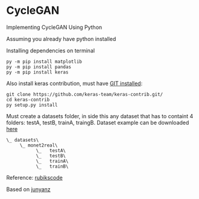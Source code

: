 # CycleGAN
Implementing CycleGAN Using Python

Assuming you already have python installed

Installing dependencies on terminal
```
py -m pip install matplotlib
py -m pip install pandas
py -m pip install keras
```

Also install keras contribution, must have [GIT installed](https://medium.com/@kegui/how-to-install-keras-contrib-7b75334ab742): 
```
git clone https://github.com/keras-team/keras-contrib.git/
cd keras-contrib
py setup.py install
```


Must create a datasets folder, in side this any dataset that has to containt 4 folders: testA, testB, trainA, traingB. Dataset example can be downloaded [here](https://people.eecs.berkeley.edu/~taesung_park/CycleGAN/datasets/)
```
\_ datasets\
     \_ monet2real\
           \_   testA\
           \_   testB\
           \_   trainA\
           \_   trainB\
```


Reference: [rubikscode](https://rubikscode.net/2019/02/11/implementing-cyclegan-using-python/)

Based on [junyanz](https://junyanz.github.io/CycleGAN/)
